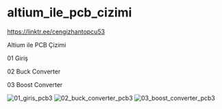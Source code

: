 # altium_ile_pcb_cizimi

https://linktr.ee/cengizhantopcu53

Altium ile PCB Çizimi

01 Giriş

02 Buck Converter

03 Boost Converter

![01_giris_pcb3](https://user-images.githubusercontent.com/64609951/170281472-467cdf19-7fe4-4de2-8ad4-3a43e5d52702.png)
![02_buck_converter_pcb3](https://user-images.githubusercontent.com/64609951/170281927-7f670972-ff5d-4e9a-bca0-81e5b5040910.png)
![03_boost_converter_pcb3](https://user-images.githubusercontent.com/64609951/170281991-20c90086-e32e-45be-8e71-07b56412c95e.png)


